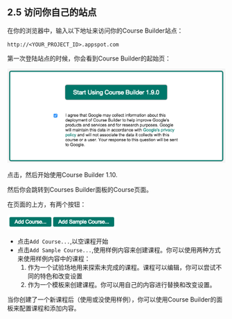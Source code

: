 ## 2.5 访问你自己的站点

在你的浏览器中，输入以下地址来访问你的Course Builder站点：

    http://<YOUR_PROJECT_ID>.appspot.com
	

第一次登陆站点的时候，你会看到Course Builder的起始页：

![Course Builder的起始页](/images/chapter2/start-page.png)
   
点击，然后开始使用Course Builder 1.10.

然后你会跳转到Courses Builder面板的Course页面。

在页面的上方，有两个按钮：

![按钮](/images/chapter2/buttons.png)
 
* 点击`Add Course...`,以空课程开始
* 点击`Add Sample Course...`,使用样例内容来创建课程。你可以使用两种方式来使用样例内容中的课程：
	1. 作为一个试验场地用来探索未完成的课程。课程可以编辑，你可以尝试不同的特色和改变设置      
	2. 作为一个模板来创建课程。你可以用自己的内容进行替换和改变设置。
    
当你创建了一个新课程后（使用或没使用样例），你可以使用Course Builder的面板来配置课程和添加内容。
